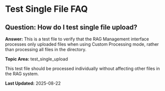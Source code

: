 # Test Single File FAQ

## Question: How do I test single file upload?

**Answer:** This is a test file to verify that the RAG Management interface processes only uploaded files when using Custom Processing mode, rather than processing all files in the directory.

**Topic Area:** test_single_upload

This test file should be processed individually without affecting other files in the RAG system.

**Last Updated:** 2025-08-22